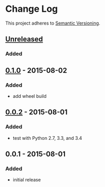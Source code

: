 # Change Log
This project adheres to [Semantic Versioning](http://semver.org/).

## [Unreleased][unreleased]
### Added


## [0.1.0] - 2015-08-02
### Added
- add wheel build

## [0.0.2] - 2015-08-01
### Added
- test with Python 2.7, 3.3, and 3.4

## 0.0.1 - 2015-08-01
### Added
- initial release

[unreleased]: https://github.com/mgk/rq-retry/compare/v0.1.0...HEAD
[0.1.0]: https://github.com/mgk/rq-retry/compare/v0.1.0...v0.0.2
[0.0.2]: https://github.com/mgk/rq-retry/compare/v0.0.2...v0.0.1
